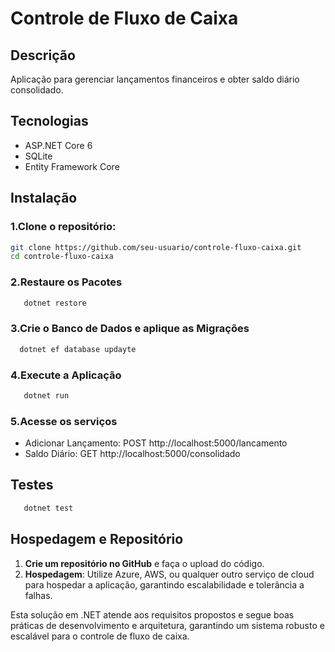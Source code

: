 # Controle de Fluxo de Caixa

## Descrição

Aplicação para gerenciar lançamentos financeiros e obter saldo diário consolidado.

## Tecnologias

- ASP.NET Core 6
- SQLite
- Entity Framework Core

## Instalação

### 1.Clone o repositório:
   ```bash
   git clone https://github.com/seu-usuario/controle-fluxo-caixa.git
   cd controle-fluxo-caixa
  ```
### 2.Restaure os Pacotes
  ```bash
     dotnet restore
  ```
### 3.Crie o Banco de Dados e aplique as Migrações
  ```bash
    dotnet ef database updayte
  ```
### 4.Execute a Aplicação
  ```bash
     dotnet run 
  ```
### 5.Acesse os serviços
  - Adicionar Lançamento: POST http://localhost:5000/lancamento
  - Saldo Diário: GET http://localhost:5000/consolidado
## Testes
  ```bash
     dotnet test
  ```
## Hospedagem e Repositório

1. **Crie um repositório no GitHub** e faça o upload do código.
2. **Hospedagem**: Utilize Azure, AWS, ou qualquer outro serviço de cloud para hospedar a aplicação, garantindo escalabilidade e tolerância a falhas.

Esta solução em .NET atende aos requisitos propostos e segue boas práticas de desenvolvimento e arquitetura, garantindo um sistema robusto e escalável para o controle de fluxo de caixa.
